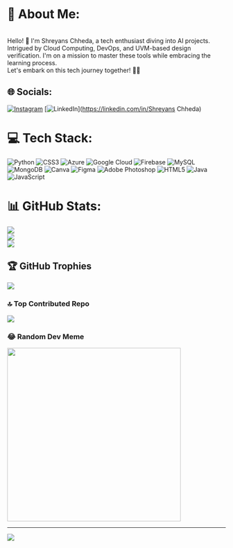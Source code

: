 # 💫 About Me:
<br>Hello! 👋 I'm Shreyans Chheda, a tech enthusiast diving into AI projects. <br>Intrigued by Cloud Computing, DevOps, and UVM-based design verification. I'm on a mission to master these tools while embracing the learning process. <br>Let's embark on this tech journey together! 🚀🌌


## 🌐 Socials:
[![Instagram](https://img.shields.io/badge/Instagram-%23E4405F.svg?logo=Instagram&logoColor=white)](https://instagram.com/Shreyans_20902) [![LinkedIn](https://img.shields.io/badge/LinkedIn-%230077B5.svg?logo=linkedin&logoColor=white)](https://linkedin.com/in/Shreyans Chheda) 

# 💻 Tech Stack:
![Python](https://img.shields.io/badge/python-3670A0?style=flat&logo=python&logoColor=ffdd54) ![CSS3](https://img.shields.io/badge/css3-%231572B6.svg?style=flat&logo=css3&logoColor=white) ![Azure](https://img.shields.io/badge/azure-%230072C6.svg?style=flat&logo=azure-devops&logoColor=white) ![Google Cloud](https://img.shields.io/badge/Google%20Cloud-%234285F4.svg?style=flat&logo=google-cloud&logoColor=white) ![Firebase](https://img.shields.io/badge/firebase-%23039BE5.svg?style=flat&logo=firebase) ![MySQL](https://img.shields.io/badge/mysql-%2300f.svg?style=flat&logo=mysql&logoColor=white) ![MongoDB](https://img.shields.io/badge/MongoDB-%234ea94b.svg?style=flat&logo=mongodb&logoColor=white) ![Canva](https://img.shields.io/badge/Canva-%2300C4CC.svg?style=flat&logo=Canva&logoColor=white) 	![Figma](https://img.shields.io/badge/figma-%23F24E1E.svg?style=flat&logo=figma&logoColor=white) ![Adobe Photoshop](https://img.shields.io/badge/adobephotoshop-%2331A8FF.svg?style=flat&logo=adobephotoshop&logoColor=white) ![HTML5](https://img.shields.io/badge/html5-%23E34F26.svg?style=flat&logo=html5&logoColor=white) ![Java](https://img.shields.io/badge/java-%23ED8B00.svg?style=flat&logo=java&logoColor=white) ![JavaScript](https://img.shields.io/badge/javascript-%23323330.svg?style=flat&logo=javascript&logoColor=%23F7DF1E)
# 📊 GitHub Stats:
![](https://github-readme-stats.vercel.app/api?username=ShreYyy20&theme=radical&hide_border=false&include_all_commits=true&count_private=true)<br/>
![](https://github-readme-streak-stats.herokuapp.com/?user=ShreYyy20&theme=radical&hide_border=false)<br/>
![](https://github-readme-stats.vercel.app/api/top-langs/?username=ShreYyy20&theme=radical&hide_border=false&include_all_commits=true&count_private=true&layout=compact)

## 🏆 GitHub Trophies
![](https://github-profile-trophy.vercel.app/?username=ShreYyy20&theme=oldie&no-frame=false&no-bg=true&margin-w=4)

### 🔝 Top Contributed Repo
![](https://github-contributor-stats.vercel.app/api?username=ShreYyy20&limit=5&theme=onedark&combine_all_yearly_contributions=true)

### 😂 Random Dev Meme
<img src='https://randommeme-five.vercel.app/' style="height: 400px;"/>

---
[![](https://visitcount.itsvg.in/api?id=ShreYyy20&icon=0&color=0)](https://visitcount.itsvg.in)

<!-- Proudly created with GPRM ( https://gprm.itsvg.in ) -->

